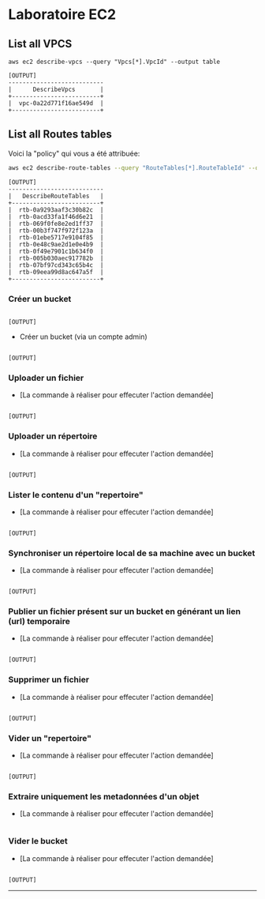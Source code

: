 # Laboratoire EC2

## List all VPCS


  ```
aws ec2 describe-vpcs --query "Vpcs[*].VpcId" --output table

  ```
```
[OUTPUT]
---------------------------
|      DescribeVpcs       |
+-------------------------+
|  vpc-0a22d771f16ae549d  |
+-------------------------+

```

## List all Routes tables

Voici la "policy" qui vous a été attribuée:

```bash
aws ec2 describe-route-tables --query "RouteTables[*].RouteTableId" --output table

```

```
[OUTPUT]
---------------------------
|   DescribeRouteTables   |
+-------------------------+
|  rtb-0a9293aaf3c30b82c  |
|  rtb-0acd33fa1f46d6e21  |
|  rtb-069f0fe8e2ed1ff37  |
|  rtb-00b3f747f972f123a  |
|  rtb-01ebe5717e9104f85  |
|  rtb-0e48c9ae2d1e0e4b9  |
|  rtb-0f49e7901c1b634f0  |
|  rtb-005b030aec917782b  |
|  rtb-07bf97cd343c65b4c  |
|  rtb-09eea99d8ac647a5f  |
+-------------------------+
```


### Créer un bucket

```bash

```

```
[OUTPUT]

```

* Créer un bucket (via un compte admin)

```bash

```

```
[OUTPUT]

```


### Uploader un fichier

* [La commande à réaliser pour effecuter l'action demandée]

```bash

```

```
[OUTPUT]

```

### Uploader un répertoire

* [La commande à réaliser pour effecuter l'action demandée]

```bash

```

```
[OUTPUT]

```

### Lister le contenu d'un "repertoire"

* [La commande à réaliser pour effecuter l'action demandée]

```bash

```

```
[OUTPUT]

```

### Synchroniser un répertoire local de sa machine avec un bucket

* [La commande à réaliser pour effecuter l'action demandée]

```bash

```

```
[OUTPUT]

```

### Publier un fichier présent sur un bucket en générant un lien (url) temporaire

* [La commande à réaliser pour effecuter l'action demandée]

```bash

```

```
[OUTPUT]

```

### Supprimer un fichier

* [La commande à réaliser pour effecuter l'action demandée]

```bash

```

```
[OUTPUT]

```

### Vider un "repertoire"

* [La commande à réaliser pour effecuter l'action demandée]

```bash

```

```
[OUTPUT]

```

### Extraire uniquement les metadonnées d'un objet

* [La commande à réaliser pour effecuter l'action demandée]

```bash

```

### Vider le bucket

* [La commande à réaliser pour effecuter l'action demandée]

```bash

```

```
[OUTPUT]

```

---

